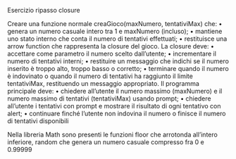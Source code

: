 Esercizio ripasso closure

Creare una funzione normale creaGioco(maxNumero, tentativiMax) che:
• genera un numero casuale intero tra 1 e maxNumero (incluso);
• mantiene uno stato interno che conta il numero di tentativi effettuati;
• restituisce una arrow function che rappresenta la closure del gioco.
La closure deve:
• accettare come parametro il numero scelto dall’utente;
• incrementare il numero di tentativi interni;
• restituire un messaggio che indichi se il numero inserito è troppo alto, troppo
basso o corretto;
• terminare quando il numero è indovinato o quando il numero di tentativi ha
raggiunto il limite tentativiMax, restituendo un messaggio appropriato.
Il programma principale deve:
• chiedere all’utente il numero massimo (maxNumero) e il numero massimo
di tentativi (tentativiMax) usando prompt;
• chiedere all’utente i tentativi con prompt e mostrare il risultato di ogni
tentativo con alert;
• continuare finché l’utente non indovina il numero o finisce il numero di
tentativi disponibili

Nella libreria Math sono presenti le funzioni
floor che arrotonda all’intero inferiore,
random che genera un numero casuale compresso fra 0 e 0.99999

